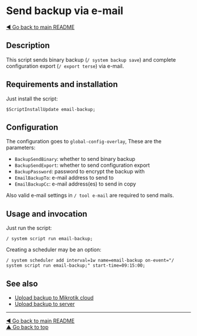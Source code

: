 Send backup via e-mail
======================

[◀ Go back to main README](../README.md)

Description
-----------

This script sends binary backup (`/ system backup save`) and complete
configuration export (`/ export terse`) via e-mail.


Requirements and installation
-----------------------------

Just install the script:

    $ScriptInstallUpdate email-backup;

Configuration
-------------

The configuration goes to `global-config-overlay`, These are the parameters:

* `BackupSendBinary`: whether to send binary backup
* `BackupSendExport`: whether to send configuration export
* `BackupPassword`: password to encrypt the backup with
* `EmailBackupTo`: e-mail address to send to
* `EmailBackupCc`: e-mail address(es) to send in copy

Also valid e-mail settings in `/ tool e-mail` are required to send mails.

Usage and invocation
--------------------

Just run the script:

    / system script run email-backup;

Creating a scheduler may be an option:

    / system scheduler add interval=1w name=email-backup on-event="/ system script run email-backup;" start-time=09:15:00;

See also
--------

* [Upload backup to Mikrotik cloud](cloud-backup.md)
* [Upload backup to server](upload-backup.md)

---
[◀ Go back to main README](../README.md)  
[▲ Go back to top](#top)
